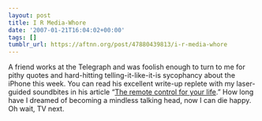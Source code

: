 ```yaml
---
layout: post
title: I R Media-Whore
date: '2007-01-21T16:04:02+00:00'
tags: []
tumblr_url: https://aftnn.org/post/47880439813/i-r-media-whore
---
```

<p>A friend works at the Telegraph and was foolish enough to turn to me for pithy quotes and hard-hitting telling-it-like-it-is sycophancy about the iPhone this week. You can read his excellent write-up replete with my laser-guided soundbites in his article &ldquo;<a href="http://www.telegraph.co.uk/connected/main.jhtml?xml=/connected/2007/01/20/dlmob20.xml">The remote control for your life</a>.&rdquo; How long have I dreamed of becoming a mindless talking head, now I can die happy. Oh wait, TV next.</p>
